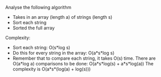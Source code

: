 Analyse the following algorithm
- Takes in an array (length a) of strings (length s)
- Sort each string
- Sorted the full array

Complexity:
- Sort each string: O(s*log s)
- Do this for every string in the array: O(a\*s\*log s)
- Remember that to compare each string, it takes O(s) time. 
There are O(a\*log a) comparisons to be done: O(a\*s\*log(s) + a\*s\*log(a)) 
The complexity is O(a\*s\*(log(a) + log(s)))